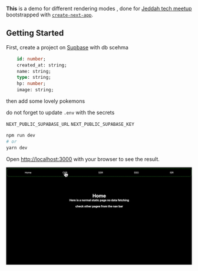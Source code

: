 **This** is a demo for different rendering modes , done for [Jeddah tech meetup](https://jeddahmeetup.tech/) bootstrapped with [`create-next-app`](https://github.com/vercel/next.js/tree/canary/packages/create-next-app).

## Getting Started

First, create a project on [Supbase](https://supabase.com)
with db scehma 

```sql
    id: number;
    created_at: string;
    name: string;
    type: string;
    hp: number;
    image: string;
```
then add some lovely pokemons 

do not forget to update `.env` with the secrets 

`NEXT_PUBLIC_SUPABASE_URL`
`NEXT_PUBLIC_SUPABASE_KEY` 


```bash
npm run dev
# or
yarn dev
```

Open [http://localhost:3000](http://localhost:3000) with your browser to see the result.

![Demo](public/demo.gif)

